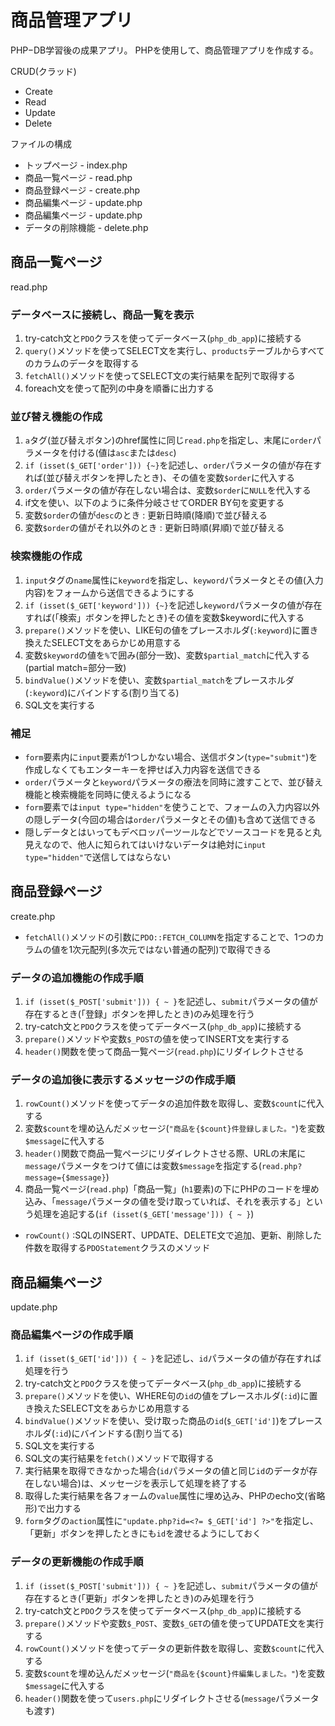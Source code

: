 # 商品管理アプリ

PHP−DB学習後の成果アプリ。
PHPを使用して、商品管理アプリを作成する。

CRUD(クラッド)
- Create
- Read
- Update
- Delete

ファイルの構成
- トップページ     - index.php
- 商品一覧ページ   - read.php
- 商品登録ページ   - create.php
- 商品編集ページ   - update.php
- 商品編集ページ   - update.php
- データの削除機能 - delete.php

## 商品一覧ページ
read.php

### データベースに接続し、商品一覧を表示
1. try-catch文と`PDO`クラスを使ってデータベース(`php_db_app`)に接続する
2. `query()`メソッドを使ってSELECT文を実行し、`products`テーブルからすべてのカラムのデータを取得する
3. `fetchAll()`メソッドを使ってSELECT文の実行結果を配列で取得する
4. foreach文を使って配列の中身を順番に出力する

### 並び替え機能の作成
1. `a`タグ(並び替えボタン)のhref属性に同じ`read.php`を指定し、末尾に`order`パラメータを付ける(値は`asc`または`desc`)
2. `if (isset($_GET['order'])) {~}`を記述し、`order`パラメータの値が存在すれば(並び替えボタンを押したとき)、その値を変数`$order`に代入する
3. `order`パラメータの値が存在しない場合は、変数`$order`に`NULL`を代入する
4. if文を使い、以下のように条件分岐させてORDER BY句を変更する
  1. 変数`$order`の値が`desc`のとき : 更新日時順(降順)で並び替える
  2. 変数`$order`の値がそれ以外のとき : 更新日時順(昇順)で並び替える

### 検索機能の作成
1. `input`タグの`name`属性に`keyword`を指定し、`keyword`パラメータとその値(入力内容)をフォームから送信できるようにする
2. `if (isset($_GET['keyword'])) {~}`を記述し`keyword`パラメータの値が存在すれば(「検索」ボタンを押したとき)その値を変数$keywordに代入する
3. `prepare()`メソッドを使い、LIKE句の値をプレースホルダ(`:keyword`)に置き換えたSELECT文をあらかじめ用意する
4. 変数`$keyword`の値を`%`で囲み(部分一致)、変数`$partial_match`に代入する(partial match=部分一致)
5. `bindValue()`メソッドを使い、変数`$partial_match`をプレースホルダ(`:keyword`)にバインドする(割り当てる)
6. SQL文を実行する

### 補足
- `form`要素内に`input`要素が1つしかない場合、送信ボタン(`type="submit"`)を作成しなくてもエンターキーを押せば入力内容を送信できる
- `order`パラメータと`keyword`パラメータの療法を同時に渡すことで、並び替え機能と検索機能を同時に使えるようになる
- `form`要素では`input type="hidden"`を使うことで、フォームの入力内容以外の隠しデータ(今回の場合は`order`パラメータとその値)も含めて送信できる
- 隠しデータとはいってもデベロッパーツールなどでソースコードを見ると丸見えなので、他人に知られてはいけないデータは絶対に`input type="hidden"`で送信してはならない

## 商品登録ページ
create.php
- `fetchAll()`メソッドの引数に`PDO::FETCH_COLUMN`を指定することで、1つのカラムの値を1次元配列(多次元ではない普通の配列)で取得できる

### データの追加機能の作成手順
1. `if (isset($_POST['submit'])) { ~ }`を記述し、`submit`パラメータの値が存在するとき(「登録」ボタンを押したとき)のみ処理を行う
2. try-catch文と`PDO`クラスを使ってデータベース(`php_db_app`)に接続する
3. `prepare()`メソッドや変数`$_POST`の値を使ってINSERT文を実行する
4. `header()`関数を使って商品一覧ページ(`read.php`)にリダイレクトさせる

### データの追加後に表示するメッセージの作成手順
1. `rowCount()`メソッドを使ってデータの追加件数を取得し、変数`$count`に代入する
2. 変数`$count`を埋め込んだメッセージ(`"商品を{$count}件登録しました。"`)を変数`$message`に代入する
3. `header()`関数で商品一覧ページにリダイレクトさせる際、URLの末尾に`message`パラメータをつけて値には変数`$message`を指定する(`read.php?message={$message}`)
4. 商品一覧ページ(`read.php`)「商品一覧」(`h1`要素)の下にPHPのコードを埋め込み、「`message`パラメータの値を受け取っていれば、それを表示する」という処理を追記する(`if (isset($_GET['message'])) { ~ }`)

- `rowCount()` :SQLのINSERT、UPDATE、DELETE文で追加、更新、削除した件数を取得する`PDOStatement`クラスのメソッド

## 商品編集ページ
update.php

### 商品編集ページの作成手順
1. `if (isset($_GET['id'])) { ~ }`を記述し、`id`パラメータの値が存在すれば処理を行う
2. try-catch文と`PDO`クラスを使ってデータベース(`php_db_app`)に接続する
3. `prepare()`メソッドを使い、WHERE句の`id`の値をプレースホルダ(`:id`)に置き換えたSELECT文をあらかじめ用意する
4. `bindValue()`メソッドを使い、受け取った商品の`id`(`$_GET['id']`)をプレースホルダ(`:id`)にバインドする(割り当てる)
5. SQL文を実行する
6. SQL文の実行結果を`fetch()`メソッドで取得する
7. 実行結果を取得できなかった場合(`id`パラメータの値と同じ`id`のデータが存在しない場合)は、メッセージを表示して処理を終了する
8. 取得した実行結果を各フォームの`value`属性に埋め込み、PHPのecho文(省略形)で出力する
9. `form`タグの`action`属性に`"update.php?id=<?= $_GET['id'] ?>"`を指定し、「更新」ボタンを押したときにも`id`を渡せるようにしておく

### データの更新機能の作成手順
1. `if (isset($_POST['submit'])) { ~ }`を記述し、`submit`パラメータの値が存在するとき(「更新」ボタンを押したとき)のみ処理を行う
2. try-catch文と`PDO`クラスを使ってデータベース(`php_db_app`)に接続する
3. `prepare()`メソッドや変数`$_POST`、変数`$_GET`の値を使ってUPDATE文を実行する
4. `rowCount()`メソッドを使ってデータの更新件数を取得し、変数`$count`に代入する
5. 変数`$count`を埋め込んだメッセージ(`"商品を{$count}件編集しました。"`)を変数`$message`に代入する
6. `header()`関数を使って`users.php`にリダイレクトさせる(`message`パラメータも渡す)